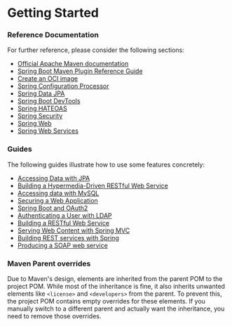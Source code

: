 # Getting Started

### Reference Documentation

For further reference, please consider the following sections:

* [Official Apache Maven documentation](https://maven.apache.org/guides/index.html)
* [Spring Boot Maven Plugin Reference Guide](https://docs.spring.io/spring-boot/3.3.9/maven-plugin)
* [Create an OCI image](https://docs.spring.io/spring-boot/3.3.9/maven-plugin/build-image.html)
* [Spring Configuration Processor](https://docs.spring.io/spring-boot/3.3.9/specification/configuration-metadata/annotation-processor.html)
* [Spring Data JPA](https://docs.spring.io/spring-boot/3.3.9/reference/data/sql.html#data.sql.jpa-and-spring-data)
* [Spring Boot DevTools](https://docs.spring.io/spring-boot/3.3.9/reference/using/devtools.html)
* [Spring HATEOAS](https://docs.spring.io/spring-boot/3.3.9/reference/web/spring-hateoas.html)
* [Spring Security](https://docs.spring.io/spring-boot/3.3.9/reference/web/spring-security.html)
* [Spring Web](https://docs.spring.io/spring-boot/3.3.9/reference/web/servlet.html)
* [Spring Web Services](https://docs.spring.io/spring-boot/3.3.9/reference/io/webservices.html)

### Guides

The following guides illustrate how to use some features concretely:

* [Accessing Data with JPA](https://spring.io/guides/gs/accessing-data-jpa/)
* [Building a Hypermedia-Driven RESTful Web Service](https://spring.io/guides/gs/rest-hateoas/)
* [Accessing data with MySQL](https://spring.io/guides/gs/accessing-data-mysql/)
* [Securing a Web Application](https://spring.io/guides/gs/securing-web/)
* [Spring Boot and OAuth2](https://spring.io/guides/tutorials/spring-boot-oauth2/)
* [Authenticating a User with LDAP](https://spring.io/guides/gs/authenticating-ldap/)
* [Building a RESTful Web Service](https://spring.io/guides/gs/rest-service/)
* [Serving Web Content with Spring MVC](https://spring.io/guides/gs/serving-web-content/)
* [Building REST services with Spring](https://spring.io/guides/tutorials/rest/)
* [Producing a SOAP web service](https://spring.io/guides/gs/producing-web-service/)

### Maven Parent overrides

Due to Maven's design, elements are inherited from the parent POM to the project POM.
While most of the inheritance is fine, it also inherits unwanted elements like `<license>` and `<developers>` from the
parent.
To prevent this, the project POM contains empty overrides for these elements.
If you manually switch to a different parent and actually want the inheritance, you need to remove those overrides.

